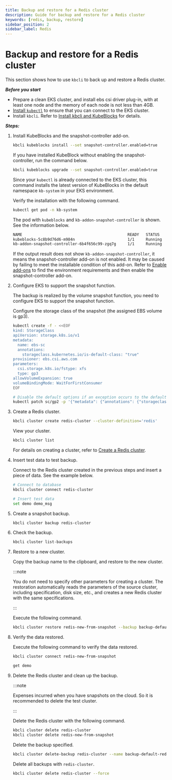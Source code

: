 ```yaml
---
title: Backup and restore for a Redis cluster
description: Guide for backup and restore for a Redis cluster
keywords: [redis, backup, restore]
sidebar_position: 2
sidebar_label: Redis
---
```


# Backup and restore for a Redis cluster

This section shows how to use `kbcli` to back up and restore a Redis cluster.

***Before you start***

- Prepare a clean EKS cluster, and install ebs csi driver plug-in, with at least one node and the memory of each node is not less than 4GB.
- [Install `kubectl`](https://kubernetes.io/docs/tasks/tools/#kubectl) to ensure that you can connect to the EKS cluster.
- Install `kbcli`. Refer to [Install kbcli and KubeBlocks](./../../installation/install-and-uninstall-kbcli-and-kubeblocks.md) for details.

***Steps:***

1. Install KubeBlocks and the snapshot-controller add-on.

     ```bash
     kbcli kubeblocks install --set snapshot-controller.enabled=true
     ```

     If you have installed KubeBlock without enabling the snapshot-controller, run the command below.

     ```bash
     kbcli kubeblocks upgrade --set snapshot-controller.enabled=true
     ```

     Since your `kubectl` is already connected to the EKS cluster, this command installs the latest version of KubeBlocks in the default namespace `kb-system` in your EKS environment.

     Verify the installation with the following command.

     ```bash
     kubectl get pod -n kb-system
     ```

     The pod with `kubeblocks` and  `kb-addon-snapshot-controller` is shown. See the information below.

     ```bash
     NAME                                              READY   STATUS             RESTARTS      AGE
     kubeblocks-5c8b9d76d6-m984n                       1/1     Running            0             9m
     kb-addon-snapshot-controller-6b4f656c99-zgq7g     1/1     Running            0             9m
     ```

     If the output result does not show `kb-addon-snapshot-controller`, it means the snapshot-controller add-on is not enabled. It may be caused by failing to meet the installable condition of this add-on. Refer to [Enable add-ons](./../../installation/enable-add-ons.md) to find the environment requirements and then enable the snapshot-controller add-on.

2. Configure EKS to support the snapshot function.

     The backup is realized by the volume snapshot function, you need to configure EKS to support the snapshot function.

     Configure the storage class of the snapshot (the assigned EBS volume is gp3).

     ```bash
     kubectl create -f - <<EOF
     kind: StorageClass
     apiVersion: storage.k8s.io/v1
     metadata:
       name: ebs-sc
       annotations:
         storageclass.kubernetes.io/is-default-class: "true"
     provisioner: ebs.csi.aws.com
     parameters:
       csi.storage.k8s.io/fstype: xfs
       type: gp3
     allowVolumeExpansion: true
     volumeBindingMode: WaitForFirstConsumer
     EOF
     ```

     ```bash
     # Disable the default options if an exception occurs to the default gp2 snapshot
     kubectl patch sc/gp2 -p '{"metadata": {"annotations": {"storageclass.kubernetes.io/is-default-class": "false"}}}'
     ```

3. Create a Redis cluster.

     ```bash
     kbcli cluster create redis-cluster --cluster-definition='redis'
     ```

     View your cluster.

     ```bash
     kbcli cluster list
     ```

     For details on creating a cluster, refer to [Create a Redis cluster](./../../kubeblocks-for-redis/cluster-management/create-and-connect-a-redis-cluster.md).
4. Insert test data to test backup.

     Connect to the Redis cluster created in the previous steps and insert a piece of data. See the example below.

     ```bash
     # Connect to database
     kbcli cluster connect redis-cluster
     
     # Insert test data
     set demo demo_msg
     ```
  
5. Create a snapshot backup.

    ```bash
    kbcli cluster backup redis-cluster
    ```

6. Check the backup.

    ```bash
    kbcli cluster list-backups
    ```

7. Restore to a new cluster.

   Copy the backup name to the clipboard, and restore to the new cluster.

   :::note

   You do not need to specify other parameters for creating a cluster. The restoration automatically reads the parameters of the source cluster, including specification, disk size, etc., and creates a new Redis cluster with the same specifications.

   :::

   Execute the following command.

   ```bash
   kbcli cluster restore redis-new-from-snapshot --backup backup-default-redis-cluster-20230411115450
   ```

8. Verify the data restored.

     Execute the following command to verify the data restored.

     ```bash
     kbcli cluster connect redis-new-from-snapshot

     get demo
     ```

9. Delete the Redis cluster and clean up the backup.

   :::note

   Expenses incurred when you have snapshots on the cloud. So it is recommended to delete the test cluster.

   :::
  
   Delete the Redis cluster with the following command.

   ```bash
   kbcli cluster delete redis-cluster
   kbcli cluster delete redis-new-from-snapshot
   ```

   Delete the backup specified.

   ```bash
   kbcli cluster delete-backup redis-cluster --name backup-default-redis-cluster-20230411115450 
   ```

   Delete all backups with `redis-cluster`.

   ```bash
   kbcli cluster delete redis-cluster --force
   ```
